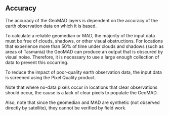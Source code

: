 ## Accuracy

The accuracy of the GeoMAD layers is dependent on the accuracy of the earth observation data on which it is based. 

To calculate a reliable geomedian or MAD, the majority of the input data must be free of clouds, shadows, or other visual obstructions. For locations that experience more than 50% of time under clouds and shadows (such as areas of Tasmania) the GeoMAD can produce an output that is obscured by visual noise. Therefore, it is necessary to use a large enough collection of data to prevent this occurring. 

To reduce the impact of poor-quality earth observation data, the input data is screened using the Pixel Quality product.  

Note that where no-data pixels occur in locations that clear observations should occur, the cause is a lack of clear pixels to populate the GeoMAD. 

Also, note that since  the geomedian and MAD are synthetic (not observed directly by satellite), they cannot be verified by field work.
